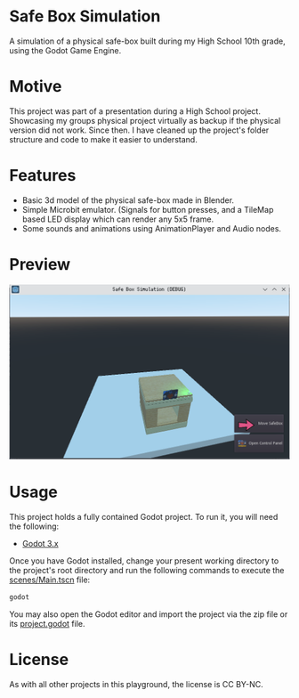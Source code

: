 # Safe Box Simulation
A simulation of a physical safe-box built during my High School 10th grade, using the Godot Game
Engine.

# Motive
This project was part of a presentation during a High School project. Showcasing my groups
physical project virtually as backup if the physical version did not work. Since then. I have cleaned up the project's folder structure and code to make it easier to understand.

# Features
* Basic 3d model of the physical safe-box made in Blender.
* Simple Microbit emulator. (Signals for button presses, and a TileMap based LED display which can render any 5x5 frame.
* Some sounds and animations using AnimationPlayer and Audio nodes.

# Preview
![Safe Box Simulation Preview](SafeBoxSimulationPreview.png)

# Usage
This project holds a fully contained Godot project. To run it, you will need the following:

* [Godot 3.x](https://godotengine.org/download/3.x/)

Once you have Godot installed, change your present working directory to the project's root directory and run the following commands to execute the [scenes/Main.tscn](scenes/Main.tscn) file:

```bash
godot
```

You may also open the Godot editor and import the project via the zip file or its [project.godot](project.godot) file.

# License
As with all other projects in this playground, the license is CC BY-NC.
